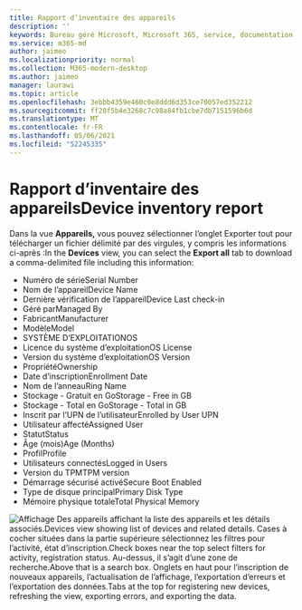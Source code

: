 ```yaml
---
title: Rapport d’inventaire des appareils
description: ''
keywords: Bureau géré Microsoft, Microsoft 365, service, documentation
ms.service: m365-md
author: jaimeo
ms.localizationpriority: normal
ms.collection: M365-modern-desktop
ms.author: jaimeo
manager: laurawi
ms.topic: article
ms.openlocfilehash: 3ebbb4359e460c0e8ddd6d353ce70057ed352212
ms.sourcegitcommit: ff20f5b4e3268c7c98a84fb1cbe7db7151596b6d
ms.translationtype: MT
ms.contentlocale: fr-FR
ms.lasthandoff: 05/06/2021
ms.locfileid: "52245335"
---
```

# <a name="device-inventory-report"></a><span data-ttu-id="3d81f-103">Rapport d’inventaire des appareils</span><span class="sxs-lookup"><span data-stu-id="3d81f-103">Device inventory report</span></span>

<span data-ttu-id="3d81f-104">Dans la vue **Appareils,**  vous pouvez sélectionner l’onglet Exporter tout pour télécharger un fichier délimité par des virgules, y compris les informations ci-après :</span><span class="sxs-lookup"><span data-stu-id="3d81f-104">In the **Devices** view, you can select the **Export all** tab to download a comma-delimited file including this information:</span></span>

- <span data-ttu-id="3d81f-105">Numéro de série</span><span class="sxs-lookup"><span data-stu-id="3d81f-105">Serial Number</span></span>
- <span data-ttu-id="3d81f-106">Nom de l’appareil</span><span class="sxs-lookup"><span data-stu-id="3d81f-106">Device Name</span></span>
- <span data-ttu-id="3d81f-107">Dernière vérification de l’appareil</span><span class="sxs-lookup"><span data-stu-id="3d81f-107">Device Last check-in</span></span>
- <span data-ttu-id="3d81f-108">Géré par</span><span class="sxs-lookup"><span data-stu-id="3d81f-108">Managed By</span></span>
- <span data-ttu-id="3d81f-109">Fabricant</span><span class="sxs-lookup"><span data-stu-id="3d81f-109">Manufacturer</span></span>
- <span data-ttu-id="3d81f-110">Modèle</span><span class="sxs-lookup"><span data-stu-id="3d81f-110">Model</span></span>
- <span data-ttu-id="3d81f-111">SYSTÈME D’EXPLOITATION</span><span class="sxs-lookup"><span data-stu-id="3d81f-111">OS</span></span>
- <span data-ttu-id="3d81f-112">Licence du système d’exploitation</span><span class="sxs-lookup"><span data-stu-id="3d81f-112">OS License</span></span>
- <span data-ttu-id="3d81f-113">Version du système d’exploitation</span><span class="sxs-lookup"><span data-stu-id="3d81f-113">OS Version</span></span>
- <span data-ttu-id="3d81f-114">Propriété</span><span class="sxs-lookup"><span data-stu-id="3d81f-114">Ownership</span></span>
- <span data-ttu-id="3d81f-115">Date d’inscription</span><span class="sxs-lookup"><span data-stu-id="3d81f-115">Enrollment Date</span></span>
- <span data-ttu-id="3d81f-116">Nom de l’anneau</span><span class="sxs-lookup"><span data-stu-id="3d81f-116">Ring Name</span></span>
- <span data-ttu-id="3d81f-117">Stockage - Gratuit en Go</span><span class="sxs-lookup"><span data-stu-id="3d81f-117">Storage - Free in GB</span></span>
- <span data-ttu-id="3d81f-118">Stockage - Total en Go</span><span class="sxs-lookup"><span data-stu-id="3d81f-118">Storage - Total in GB</span></span>
- <span data-ttu-id="3d81f-119">Inscrit par l’UPN de l’utilisateur</span><span class="sxs-lookup"><span data-stu-id="3d81f-119">Enrolled by User UPN</span></span>
- <span data-ttu-id="3d81f-120">Utilisateur affecté</span><span class="sxs-lookup"><span data-stu-id="3d81f-120">Assigned User</span></span>
- <span data-ttu-id="3d81f-121">Statut</span><span class="sxs-lookup"><span data-stu-id="3d81f-121">Status</span></span>
- <span data-ttu-id="3d81f-122">Âge (mois)</span><span class="sxs-lookup"><span data-stu-id="3d81f-122">Age (Months)</span></span>
- <span data-ttu-id="3d81f-123">Profil</span><span class="sxs-lookup"><span data-stu-id="3d81f-123">Profile</span></span>
- <span data-ttu-id="3d81f-124">Utilisateurs connectés</span><span class="sxs-lookup"><span data-stu-id="3d81f-124">Logged in Users</span></span>
- <span data-ttu-id="3d81f-125">Version du TPM</span><span class="sxs-lookup"><span data-stu-id="3d81f-125">TPM version</span></span>
- <span data-ttu-id="3d81f-126">Démarrage sécurisé activé</span><span class="sxs-lookup"><span data-stu-id="3d81f-126">Secure Boot Enabled</span></span>
- <span data-ttu-id="3d81f-127">Type de disque principal</span><span class="sxs-lookup"><span data-stu-id="3d81f-127">Primary Disk Type</span></span>
- <span data-ttu-id="3d81f-128">Mémoire physique totale</span><span class="sxs-lookup"><span data-stu-id="3d81f-128">Total Physical Memory</span></span> 

![<span data-ttu-id="3d81f-129">Affichage Des appareils affichant la liste des appareils et les détails associés.</span><span class="sxs-lookup"><span data-stu-id="3d81f-129">Devices view showing list of devices and related details.</span></span> <span data-ttu-id="3d81f-130">Cases à cocher situées dans la partie supérieure sélectionnez les filtres pour l’activité, état d’inscription.</span><span class="sxs-lookup"><span data-stu-id="3d81f-130">Check boxes near the top select filters for activity, registration status.</span></span> <span data-ttu-id="3d81f-131">Au-dessus, il s’agit d’une zone de recherche.</span><span class="sxs-lookup"><span data-stu-id="3d81f-131">Above that is a search box.</span></span> <span data-ttu-id="3d81f-132">Onglets en haut pour l’inscription de nouveaux appareils, l’actualisation de l’affichage, l’exportation d’erreurs et l’exportation des données.</span><span class="sxs-lookup"><span data-stu-id="3d81f-132">Tabs at the top for registering new devices, refreshing the view, exporting errors, and exporting the data.</span></span> ](../../media/mmd-devices-view.png)
